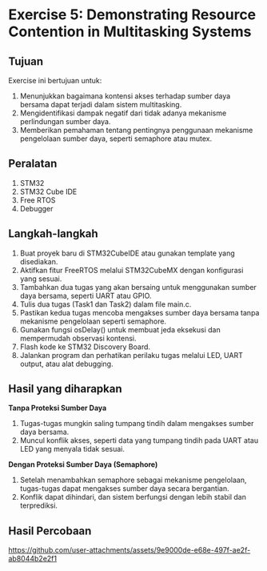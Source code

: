 # Exercise 5: Demonstrating Resource Contention in Multitasking Systems

## Tujuan
Exercise ini bertujuan untuk:
1. Menunjukkan bagaimana kontensi akses terhadap sumber daya bersama dapat terjadi dalam sistem multitasking.
2. Mengidentifikasi dampak negatif dari tidak adanya mekanisme perlindungan sumber daya.
3. Memberikan pemahaman tentang pentingnya penggunaan mekanisme pengelolaan sumber daya, seperti semaphore atau mutex.

## Peralatan
1. STM32
2. STM32 Cube IDE
3. Free RTOS
4. Debugger
   
## Langkah-langkah
1. Buat proyek baru di STM32CubeIDE atau gunakan template yang disediakan.
2. Aktifkan fitur FreeRTOS melalui STM32CubeMX dengan konfigurasi yang sesuai.
3. Tambahkan dua tugas yang akan bersaing untuk menggunakan sumber daya bersama, seperti UART atau GPIO.
4. Tulis dua tugas (Task1 dan Task2) dalam file main.c.
5. Pastikan kedua tugas mencoba mengakses sumber daya bersama tanpa mekanisme pengelolaan seperti semaphore.
6. Gunakan fungsi osDelay() untuk membuat jeda eksekusi dan mempermudah observasi kontensi.
7. Flash kode ke STM32 Discovery Board.
8. Jalankan program dan perhatikan perilaku tugas melalui LED, UART output, atau alat debugging.

## Hasil yang diharapkan
**Tanpa Proteksi Sumber Daya**
1. Tugas-tugas mungkin saling tumpang tindih dalam mengakses sumber daya bersama.
2. Muncul konflik akses, seperti data yang tumpang tindih pada UART atau LED yang menyala tidak sesuai.

**Dengan Proteksi Sumber Daya (Semaphore)**
1. Setelah menambahkan semaphore sebagai mekanisme pengelolaan, tugas-tugas dapat mengakses sumber daya secara bergantian.
2. Konflik dapat dihindari, dan sistem berfungsi dengan lebih stabil dan terprediksi.

## Hasil Percobaan


https://github.com/user-attachments/assets/9e9000de-e68e-497f-ae2f-ab8044b2e2f1

